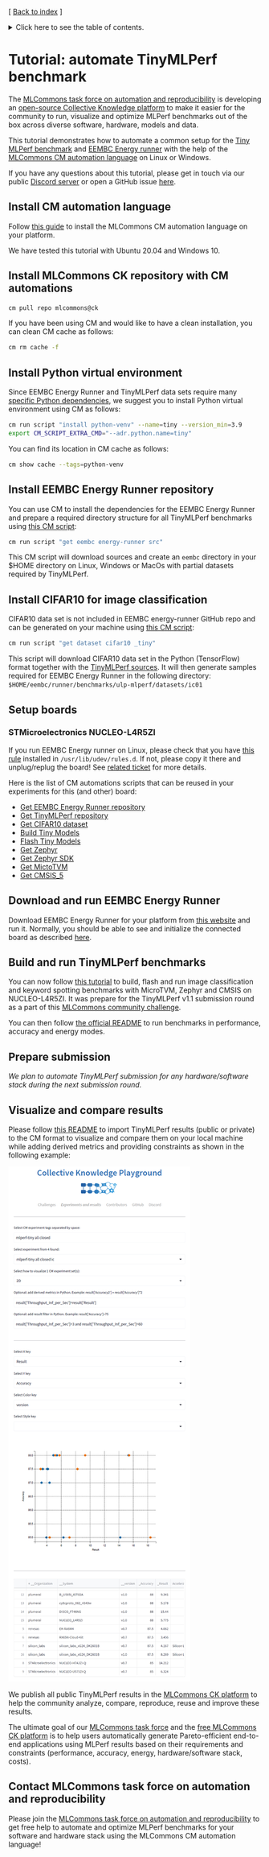 [ [Back to index](../README.md) ]

<details>
<summary>Click here to see the table of contents.</summary>

* [Tutorial: automate TinyMLPerf benchmark](#tutorial-automate-tinymlperf-benchmark)
  * [Install CM automation language](#install-cm-automation-language)
  * [Install MLCommons CK repository with CM automations](#install-mlcommons-ck-repository-with-cm-automations)
  * [Install Python virtual environment](#install-python-virtual-environment)
  * [Install EEMBC Energy Runner repository](#install-eembc-energy-runner-repository)
  * [Install CIFAR10 for image classification](#install-cifar10-for-image-classification)
  * [Setup boards](#setup-boards)
    * [STMicroelectronics NUCLEO-L4R5ZI](#stmicroelectronics-nucleo-l4r5zi)
  * [Download and run EEMBC Energy Runner](#download-and-run-eembc-energy-runner)
  * [Build and run TinyMLPerf benchmarks](#build-and-run-tinymlperf-benchmarks)
  * [Prepare submission](#prepare-submission)
  * [Visualize and compare results](#visualize-and-compare-results)
  * [Contact MLCommons task force on automation and reproducibility](#contact-mlcommons-task-force-on-automation-and-reproducibility)

</details>

# Tutorial: automate TinyMLPerf benchmark

The [MLCommons task force on automation and reproducibility](https://github.com/mlcommons/ck/blob/master/docs/taskforce.md)
is developing an [open-source Collective Knowledge platform](https://access.cknowledge.org/playground/?action=experiments&tags=mlperf-tiny)
to make it easier for the community to run, visualize and optimize MLPerf benchmarks 
out of the box across diverse software, hardware, models and data.

This tutorial demonstrates how to automate a common setup for the [Tiny MLPerf benchmark](https://github.com/mlcommons/tiny)
and [EEMBC Energy runner](https://github.com/eembc/energyrunner) with the help 
of the [MLCommons CM automation language](https://github.com/mlcommons/ck/blob/master/docs/README.md)
on Linux or Windows.

If you have any questions about this tutorial, please get in touch via our public [Discord server](https://discord.gg/JjWNWXKxwT)
or open a GitHub issue [here](https://github.com/mlcommons/ck/issues).

## Install CM automation language

Follow [this guide](https://github.com/mlcommons/ck/blob/master/docs/installation.md) 
to install the MLCommons CM automation language on your platform. 

We have tested this tutorial with Ubuntu 20.04 and Windows 10.

## Install MLCommons CK repository with CM automations

```bash
cm pull repo mlcommons@ck
```

If you have been using CM and would like to have a clean installation,
you can clean CM cache as follows:
```bash
cm rm cache -f
```

## Install Python virtual environment

Since EEMBC Energy Runner and TinyMLPerf data sets require many [specific Python dependencies](https://github.com/mlcommons/ck/blob/master/cm-mlops/script/get-dataset-cifar10/requirements.txt),
we suggest you to install Python virtual environment using CM as follows:

```bash
cm run script "install python-venv" --name=tiny --version_min=3.9
export CM_SCRIPT_EXTRA_CMD="--adr.python.name=tiny"
```

You can find its location in CM cache as follows:
```bash
cm show cache --tags=python-venv
```

## Install EEMBC Energy Runner repository

You can use CM to install the dependencies for the EEMBC Energy Runner 
and prepare a required directory structure for all TinyMLPerf benchmarks using [this CM script](https://github.com/mlcommons/ck/tree/master/cm-mlops/script/get-mlperf-tiny-eembc-energy-runner-src):
```bash
cm run script "get eembc energy-runner src"
```

This CM script will download sources and create an `eembc` directory 
in your $HOME directory on Linux, Windows or MacOs
with partial datasets required by TinyMLPerf.

## Install CIFAR10 for image classification

CIFAR10 data set is not included in EEMBC energy-runner GitHub repo and can be generated on your machine
using [this CM script](https://github.com/mlcommons/ck/tree/master/cm-mlops/script/get-dataset-cifar10):
```bash
cm run script "get dataset cifar10 _tiny"
```

This script will download CIFAR10 data set in the Python (TensorFlow) format 
together with the [TinyMLPerf sources](https://github.com/mlcommons/ck/tree/master/cm-mlops/script/get-mlperf-tiny-src).
It will then generate samples required for EEMBC Energy Runner in the following directory:
`$HOME/eembc/runner/benchmarks/ulp-mlperf/datasets/ic01`

## Setup boards

### STMicroelectronics NUCLEO-L4R5ZI

If you run EEMBC Energy runner on Linux, please check that you have [this rule](https://github.com/stlink-org/stlink/blob/develop/config/udev/rules.d/49-stlinkv2-1.rules) 
installed in `/usr/lib/udev/rules.d`. If not, please copy it there and unplug/replug the board! See [related ticket](https://github.com/mlcommons/ck/issues/606) for more details.

Here is the list of CM automations scripts that can be reused in your experiments for this (and other) board:

* [Get EEMBC Energy Runner repository](https://github.com/mlcommons/ck/tree/master/cm-mlops/script/get-mlperf-tiny-eembc-energy-runner-src)
* [Get TinyMLPerf repository](https://github.com/mlcommons/ck/tree/master/cm-mlops/script/get-mlperf-tiny-src)
* [Get CIFAR10 dataset](https://github.com/mlcommons/ck/tree/master/cm-mlops/script/get-dataset-cifar10)
* [Build Tiny Models](https://github.com/mlcommons/ck/tree/master/cm-mlops/script/reproduce-mlperf-octoml-tinyml-results)
* [Flash Tiny Models](https://github.com/mlcommons/ck/tree/master/cm-mlops/script/flash-tinyml-binary)
* [Get Zephyr](https://github.com/mlcommons/ck/tree/master/cm-mlops/script/get-zephyr)
* [Get Zephyr SDK](https://github.com/mlcommons/ck/tree/master/cm-mlops/script/get-zephyr-sdk)
* [Get MictoTVM](https://github.com/mlcommons/ck/tree/master/cm-mlops/script/get-microtvm)
* [Get CMSIS_5](https://github.com/mlcommons/ck/tree/master/cm-mlops/script/get-cmsis_5)


## Download and run EEMBC Energy Runner

Download EEMBC Energy Runner for your platform from [this website](https://www.eembc.org/energyrunner/mlperftiny)
and run it. Normally, you should be able to see and initialize the connected board as described 
[here](https://github.com/eembc/energyrunner#software-setup).



## Build and run TinyMLPerf benchmarks

You can now follow [this tutorial](reproduce-mlperf-tiny.md) to build, flash and run image classification and keyword spotting
benchmarks with MicroTVM, Zephyr and CMSIS on NUCLEO-L4R5ZI. It was prepare for the TinyMLPerf v1.1 submission round
as a part of this [MLCommons community challenge](https://access.cknowledge.org/playground/?action=challenges&name=d98cd66e0e5641f7).

You can then follow [the official README](https://github.com/eembc/energyrunner#README.md) to run benchmarks
in performance, accuracy and energy modes.


## Prepare submission

*We plan to automate TinyMLPerf submission for any hardware/software stack during the next submission round.*



## Visualize and compare results

Please follow [this README](../../cm-mlops/script/import-mlperf-tiny-to-experiment/README-extra.md)
to import TinyMLPerf results (public or private) to the CM format to visualize and compare them
on your local machine while adding derived metrics and providing constraints as shown in the following example:

![](../../cm-mlops/script/import-mlperf-tiny-to-experiment/assets/cm-visualization-and-customization-of-tinymlperf-results2.png)


We publish all public TinyMLPerf results in the [MLCommons CK platform](https://access.cknowledge.org/playground/?action=experiments&tags=mlperf-tiny)
to help the community analyze, compare, reproduce, reuse and improve these results.

The ultimate goal of our [MLCommons task force](../taskforce.md) and the [free MLCommons CK platform](https://access.cknowledge.org)
is to help users automatically generate Pareto-efficient
end-to-end applications using MLPerf results based on their requirements and constraints
(performance, accuracy, energy, hardware/software stack, costs).



## Contact MLCommons task force on automation and reproducibility

Please join the [MLCommons task force on automation and reproducibility](https://github.com/mlcommons/ck/blob/master/docs/taskforce.md)
to get free help to automate and optimize MLPerf benchmarks for your software and hardware stack using the MLCommons CM automation language!
